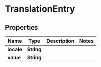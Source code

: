 # TranslationEntry

## Properties
Name | Type | Description | Notes
------------ | ------------- | ------------- | -------------
**locale** | **String** |  | 
**value** | **String** |  | 
